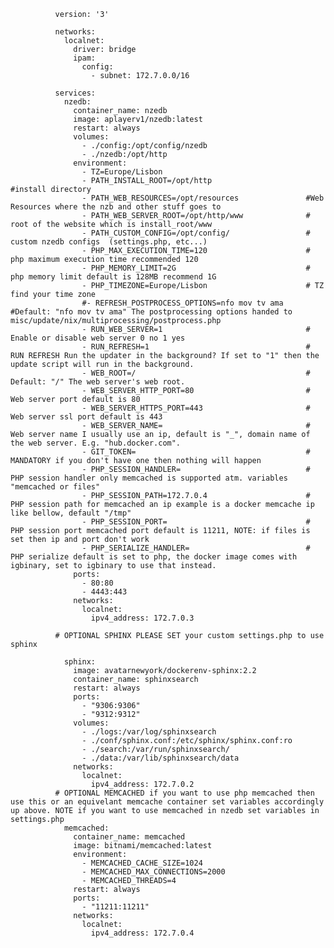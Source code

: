               version: '3'

              networks:
                localnet:
                  driver: bridge
                  ipam:
                    config:
                      - subnet: 172.7.0.0/16

              services:
                nzedb:
                  container_name: nzedb
                  image: aplayerv1/nzedb:latest
                  restart: always
                  volumes:
                    - ./config:/opt/config/nzedb
                    - ./nzedb:/opt/http
                  environment:
                    - TZ=Europe/Lisbon
                    - PATH_INSTALL_ROOT=/opt/http                     #install directory
                    - PATH_WEB_RESOURCES=/opt/resources               #Web Resources where the nzb and other stuff goes to
                    - PATH_WEB_SERVER_ROOT=/opt/http/www              # root of the website which is install_root/www
                    - PATH_CUSTOM_CONFIG=/opt/config/                 # custom nzedb configs  (settings.php, etc...)
                    - PHP_MAX_EXECUTION_TIME=120                      # php maximum execution time recommended 120
                    - PHP_MEMORY_LIMIT=2G                             # php memory limit default is 128MB recommend 1G
                    - PHP_TIMEZONE=Europe/Lisbon                      # TZ find your time zone
                    #- REFRESH_POSTPROCESS_OPTIONS=nfo mov tv ama     #Default: "nfo mov tv ama" The postprocessing options handed to misc/update/nix/multiprocessing/postprocess.php  
                    - RUN_WEB_SERVER=1                                # Enable or disable web server 0 no 1 yes
                    - RUN_REFRESH=1                                   # RUN REFRESH Run the updater in the background? If set to "1" then the update script will run in the background. 
                    - WEB_ROOT=/                                      # Default: "/" The web server's web root. 
                    - WEB_SERVER_HTTP_PORT=80                         # Web server port default is 80
                    - WEB_SERVER_HTTPS_PORT=443                       # Web server ssl port default is 443
                    - WEB_SERVER_NAME=                                # Web server name I usually use an ip, default is "_", domain name of the web server. E.g. "hub.docker.com".
                    - GIT_TOKEN=                                      # MANDATORY if you don't have one then nothing will happen
                    - PHP_SESSION_HANDLER=                            # PHP session handler only memcached is supported atm. variables "memcached or files"
                    - PHP_SESSION_PATH=172.7.0.4                      # PHP session path for memcached an ip example is a docker memcache ip like bellow, default "/tmp"
                    - PHP_SESSION_PORT=                               # PHP session port memcached port default is 11211, NOTE: if files is set then ip and port don't work
                    - PHP_SERIALIZE_HANDLER=                          # PHP serialize default is set to php, the docker image comes with igbinary, set to igbinary to use that instead.
                  ports:
                    - 80:80
                    - 4443:443
                  networks:
                    localnet:
                      ipv4_address: 172.7.0.3

              # OPTIONAL SPHINX PLEASE SET your custom settings.php to use sphinx

                sphinx:
                  image: avatarnewyork/dockerenv-sphinx:2.2
                  container_name: sphinxsearch
                  restart: always
                  ports:
                    - "9306:9306" 
                    - "9312:9312"
                  volumes:
                    - ./logs:/var/log/sphinxsearch
                    - ./conf/sphinx.conf:/etc/sphinx/sphinx.conf:ro
                    - ./search:/var/run/sphinxsearch/
                    - ./data:/var/lib/sphinxsearch/data 
                  networks:
                    localnet:
                      ipv4_address: 172.7.0.2
              # OPTIONAL MEMCACHED if you want to use php memcached then use this or an equivelant memcache container set variables accordingly up above. NOTE if you want to use memcached in nzedb set variables in settings.php 
                memcached:
                  container_name: memcached
                  image: bitnami/memcached:latest
                  environment:
                    - MEMCACHED_CACHE_SIZE=1024
                    - MEMCACHED_MAX_CONNECTIONS=2000
                    - MEMCACHED_THREADS=4
                  restart: always
                  ports:
                    - "11211:11211"
                  networks:
                    localnet:
                      ipv4_address: 172.7.0.4
